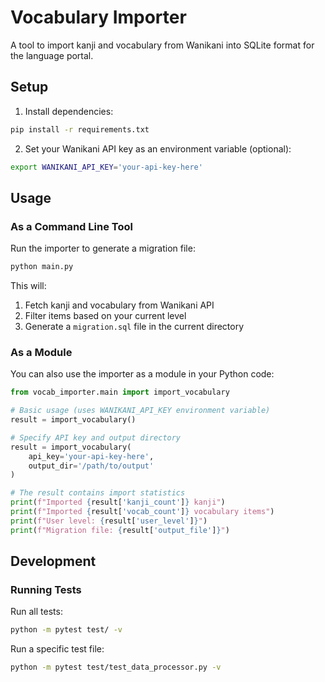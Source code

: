 # Vocabulary Importer

A tool to import kanji and vocabulary from Wanikani into SQLite format for the language portal.

## Setup

1. Install dependencies:
```bash
pip install -r requirements.txt
```

2. Set your Wanikani API key as an environment variable (optional):
```bash
export WANIKANI_API_KEY='your-api-key-here'
```

## Usage

### As a Command Line Tool

Run the importer to generate a migration file:
```bash
python main.py
```

This will:
1. Fetch kanji and vocabulary from Wanikani API
2. Filter items based on your current level
3. Generate a `migration.sql` file in the current directory

### As a Module

You can also use the importer as a module in your Python code:

```python
from vocab_importer.main import import_vocabulary

# Basic usage (uses WANIKANI_API_KEY environment variable)
result = import_vocabulary()

# Specify API key and output directory
result = import_vocabulary(
    api_key='your-api-key-here',
    output_dir='/path/to/output'
)

# The result contains import statistics
print(f"Imported {result['kanji_count']} kanji")
print(f"Imported {result['vocab_count']} vocabulary items")
print(f"User level: {result['user_level']}")
print(f"Migration file: {result['output_file']}")
```

## Development

### Running Tests

Run all tests:
```bash
python -m pytest test/ -v
```

Run a specific test file:
```bash
python -m pytest test/test_data_processor.py -v
```
